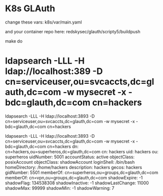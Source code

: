 # K8s GLAuth

change these vars:
k8s/var/main.yaml

and your container repo here:
redskysec/glauth/scripty5/buildpush

make do



# ldapsearch -LLL -H ldap://localhost:389 -D cn=serviceuser,ou=svcaccts,dc=glauth,dc=com -w mysecret -x -bdc=glauth,dc=com cn=hackers
ldapsearch -LLL -H ldap://localhost:3893 -D cn=serviceuser,ou=svcaccts,dc=glauth,dc=com -w mysecret -x -bdc=glauth,dc=com cn=hackers


 ldapsearch -LLL -H ldap://localhost:3893 -D cn=serviceuser,ou=svcaccts,dc=glauth,dc=com -w mysecret -x -bdc=glauth,dc=com cn=hackers
dn: cn=hackers,ou=superheros,dc=glauth,dc=com
cn: hackers
uid: hackers
ou: superheros
uidNumber: 5001
accountStatus: active
objectClass: posixAccount
objectClass: shadowAccount
loginShell: /bin/bash
homeDirectory: /home/hackers
description: hackers
gecos: hackers
gidNumber: 5501
memberOf: cn=superheros,ou=groups,dc=glauth,dc=com
memberOf: cn=vpn,ou=groups,dc=glauth,dc=com
shadowExpire: -1
shadowFlag: 134538308
shadowInactive: -1
shadowLastChange: 11000
shadowMax: 99999
shadowMin: -1
shadowWarning: 7


